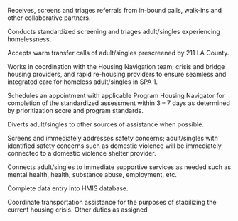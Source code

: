Receives, screens and triages referrals from in-bound calls, walk-ins and other collaborative partners.

Conducts standardized screening and triages adult/singles experiencing homelessness.

Accepts warm transfer calls of adult/singles prescreened by 211 LA County.

Works in coordination with the Housing Navigation team; crisis and bridge housing providers, and rapid re-housing providers to ensure seamless and integrated care for homeless adult/singles in SPA 1. 

Schedules an appointment with applicable Program Housing Navigator for completion of the standardized assessment within 3 – 7 days as determined by prioritization score and program standards.

Diverts adult/singles to other sources of assistance when possible.

Screens and immediately addresses safety concerns; adult/singles with identified safety concerns such as domestic violence will be immediately connected to a domestic violence shelter provider.  

Connects adult/singles to immediate supportive services as needed such as mental health, health, substance abuse, employment, etc. 

Complete data entry into HMIS database.

Coordinate transportation assistance for the purposes of stabilizing the current housing crisis.
Other duties as assigned
